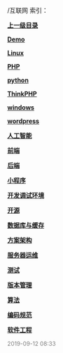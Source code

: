/互联网 索引：


**[上一级目录](/index.md)**

**[Demo](/互联网/Demo/index.md)**

**[Linux](/互联网/Linux/index.md)**

**[PHP](/互联网/PHP/index.md)**

**[python](/互联网/python/index.md)**

**[ThinkPHP](/互联网/ThinkPHP/index.md)**

**[windows](/互联网/windows/index.md)**

**[wordpress](/互联网/wordpress/index.md)**

**[人工智能](/互联网/人工智能/index.md)**

**[前端](/互联网/前端/index.md)**

**[后端](/互联网/后端/index.md)**

**[小程序](/互联网/小程序/index.md)**

**[开发调试环境](/互联网/开发调试环境/index.md)**

**[开源](/互联网/开源/index.md)**

**[数据库与缓存](/互联网/数据库与缓存/index.md)**

**[方案架构](/互联网/方案架构/index.md)**

**[服务器运维](/互联网/服务器运维/index.md)**

**[测试](/互联网/测试/index.md)**

**[版本管理](/互联网/版本管理/index.md)**

**[算法](/互联网/算法/index.md)**

**[编码规范](/互联网/编码规范/index.md)**

**[软件工程](/互联网/软件工程/index.md)**


<font size=2 color='grey'> 2019-09-12 08:33 </font>